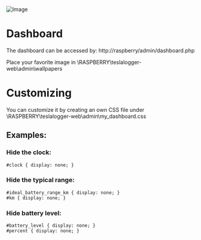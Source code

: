 ![Image](https://raw.githubusercontent.com/bassmaster187/TeslaLogger/master/TeslaLogger/screenshots/Dashboard.PNG)
# Dashboard
The dashboard can be accessed by: http://raspberry/admin/dashboard.php 

Place your favorite image in \\RASPBERRY\teslalogger-web\admin\wallpapers

# Customizing
You can customize it by creating an own CSS file under \\RASPBERRY\teslalogger-web\admin\my_dashboard.css

## Examples:

### Hide the clock:
```
#clock { display: none; }
```

### Hide the typical range:
```
#ideal_battery_range_km { display: none; }
#km { display: none; }
```


### Hide battery level:
```
#battery_level { display: none; }
#percent { display: none; }
```
